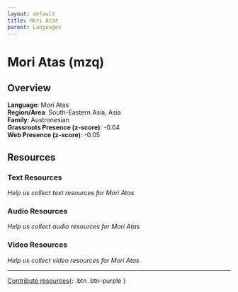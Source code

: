 ```yaml
---
layout: default
title: Mori Atas
parent: Languages
---
```


# Mori Atas (mzq)

## Overview

**Language**: Mori Atas  
**Region/Area**: South-Eastern Asia, Asia  
**Family**: Austronesian  
**Grassroots Presence (z-score)**: -0.04  
**Web Presence (z-score)**: -0.05  

## Resources

### Text Resources
*Help us collect text resources for Mori Atas*

### Audio Resources
*Help us collect audio resources for Mori Atas*

### Video Resources
*Help us collect video resources for Mori Atas*

---

[Contribute resources](https://forms.office.com/e/1SfLJx3u1r){: .btn .btn-purple }
